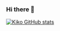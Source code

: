 ### Hi there 👋
[![Kiko GitHub stats](https://github-readme-stats.vercel.app/api?username=badkiko&theme=vue-dark&show_icons=true)](https://github.com/anuraghazra/github-readme-stats)
